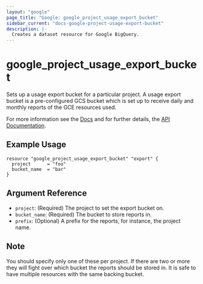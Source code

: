 ```yaml
---
layout: "google"
page_title: "Google: google_project_usage_export_bucket"
sidebar_current: "docs-google-project-usage-export-bucket"
description: |-
  Creates a dataset resource for Google BigQuery.
---
```


# google_project_usage_export_bucket

Sets up a usage export bucket for a particular project.  A usage export bucket
is a pre-configured GCS bucket which is set up to receive daily and monthly
reports of the GCE resources used.

For more information see the [Docs](https://cloud.google.com/compute/docs/usage-export)
and for further details, the
[API Documentation](https://cloud.google.com/compute/docs/reference/rest/beta/projects/setUsageExportBucket).


## Example Usage

```hcl
resource "google_project_usage_export_bucket" "export" {
  project      = "foo"
  bucket_name  = "bar"
}
```

## Argument Reference
* `project`: (Required) The project to set the export bucket on.
* `bucket_name`: (Required) The bucket to store reports in.
* `prefix`: (Optional) A prefix for the reports, for instance, the project name.

## Note

You should specify only one of these per project.  If there are two or more
they will fight over which bucket the reports should be stored in.  It is
safe to have multiple resources with the same backing bucket.

